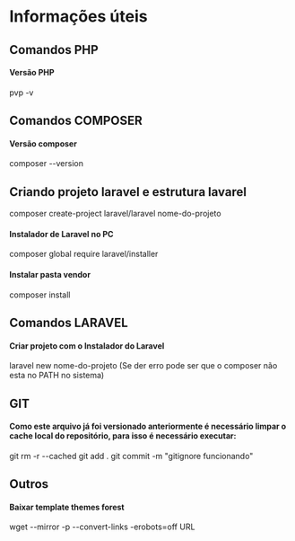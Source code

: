 # Informações úteis

## Comandos PHP
#### Versão PHP
pvp -v

## Comandos COMPOSER
#### Versão composer
composer --version
## Criando projeto laravel e estrutura lavarel
composer create-project laravel/laravel nome-do-projeto
#### Instalador de Laravel no PC
composer global require laravel/installer
#### Instalar pasta vendor
composer install

## Comandos LARAVEL
#### Criar projeto com o Instalador do Laravel
laravel new nome-do-projeto
(Se der erro pode ser que o composer não esta no PATH no sistema)

## GIT
#### Como este arquivo já foi versionado anteriormente é necessário limpar o cache local do repositório, para isso é necessário executar:
git rm -r --cached <nome arquivo>
git add .
git commit -m "gitignore funcionando"

## Outros
#### Baixar template themes forest
wget --mirror -p --convert-links -erobots=off URL
